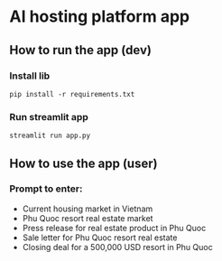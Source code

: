 # AI hosting platform app
## How to run the app (dev)
### Install lib
```
pip install -r requirements.txt
```

### Run streamlit app
```
streamlit run app.py
```
## How to use the app (user)
### Prompt to enter:
* Current housing market in Vietnam
* Phu Quoc resort real estate market
* Press release for real estate product in Phu Quoc
* Sale letter for Phu Quoc resort real estate
* Closing deal for a 500,000 USD resort in Phu Quoc


